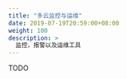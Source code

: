 ```yaml
---
title: "多云监控与运维"
date: 2019-07-19T20:59:00+08:00
weight: 100
description: >
  监控，报警以及运维工具
---
```


TODO
